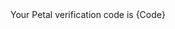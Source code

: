 <?xml version="1.0" encoding="UTF-8"?><Response><Say loop="0">Your Petal verification code is {Code}</Say></Response>
